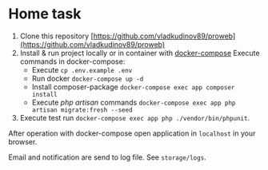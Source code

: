 # Home task #
1. Clone this repository [https://github.com/vladkudinov89/proweb](https://github.com/vladkudinov89/proweb)
2. Install & run project locally or in container with [docker-compose](https://dotsandbrackets.com/quick-intro-to-docker-compose-ru/)
Execute commands in docker-compose:
    - Execute `cp .env.example .env`
    - Run docker `docker-compose up -d`
    - Install composer-package `docker-compose exec app composer install`
    - Execute _php artisan_ commands `docker-compose exec app php artisan migrate:fresh --seed`
3. Execute test run `docker-compose exec app php ./vendor/bin/phpunit`.

After operation with docker-compose open application in `localhost` in your browser.

Email and notification are send to log file. See `storage/logs`.
